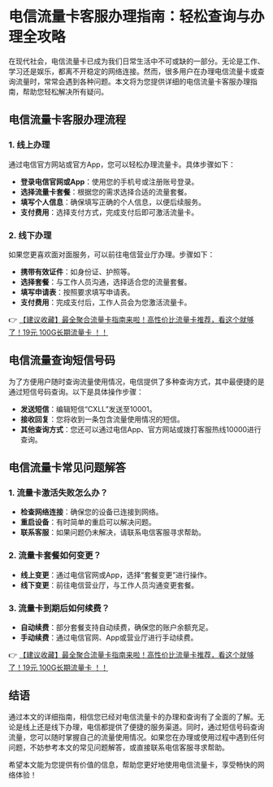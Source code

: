 # 电信流量卡客服办理指南：轻松查询与办理全攻略

在现代社会，电信流量卡已成为我们日常生活中不可或缺的一部分。无论是工作、学习还是娱乐，都离不开稳定的网络连接。然而，很多用户在办理电信流量卡或查询流量时，常常会遇到各种问题。本文将为您提供详细的电信流量卡客服办理指南，帮助您轻松解决所有疑问。

## 电信流量卡客服办理流程

### 1. 线上办理
通过电信官方网站或官方App，您可以轻松办理流量卡。具体步骤如下：
- **登录电信官网或App**：使用您的手机号或注册账号登录。
- **选择流量卡套餐**：根据您的需求选择合适的流量套餐。
- **填写个人信息**：确保填写正确的个人信息，以便后续服务。
- **支付费用**：选择支付方式，完成支付后即可激活流量卡。

### 2. 线下办理
如果您更喜欢面对面服务，可以前往电信营业厅办理。步骤如下：
- **携带有效证件**：如身份证、护照等。
- **选择套餐**：与工作人员沟通，选择适合您的流量套餐。
- **填写申请表**：按照要求填写申请表。
- **支付费用**：完成支付后，工作人员会为您激活流量卡。

👉 [【建议收藏】最全聚合流量卡指南来啦！高性价比流量卡推荐，看这个就够了！19元 100G长期流量卡 ！！](https://bit.ly/Liuliangka)

## 电信流量查询短信号码

为了方便用户随时查询流量使用情况，电信提供了多种查询方式，其中最便捷的是通过短信号码查询。以下是具体操作步骤：
- **发送短信**：编辑短信“CXLL”发送至10001。
- **接收回复**：您将收到一条包含流量使用情况的短信。
- **其他查询方式**：您还可以通过电信App、官方网站或拨打客服热线10000进行查询。

## 电信流量卡常见问题解答

### 1. 流量卡激活失败怎么办？
- **检查网络连接**：确保您的设备已连接到网络。
- **重启设备**：有时简单的重启可以解决问题。
- **联系客服**：如果问题仍未解决，请联系电信客服寻求帮助。

### 2. 流量卡套餐如何变更？
- **线上变更**：通过电信官网或App，选择“套餐变更”进行操作。
- **线下变更**：前往电信营业厅，与工作人员沟通变更套餐。

### 3. 流量卡到期后如何续费？
- **自动续费**：部分套餐支持自动续费，确保您的账户余额充足。
- **手动续费**：通过电信官网、App或营业厅进行手动续费。

👉 [【建议收藏】最全聚合流量卡指南来啦！高性价比流量卡推荐，看这个就够了！19元 100G长期流量卡 ！！](https://bit.ly/Liuliangka)

## 结语

通过本文的详细指南，相信您已经对电信流量卡的办理和查询有了全面的了解。无论是线上还是线下办理，电信都提供了便捷的服务渠道。同时，通过短信号码查询流量，您可以随时掌握自己的流量使用情况。如果您在办理或使用过程中遇到任何问题，不妨参考本文的常见问题解答，或直接联系电信客服寻求帮助。

希望本文能为您提供有价值的信息，帮助您更好地使用电信流量卡，享受畅快的网络体验！